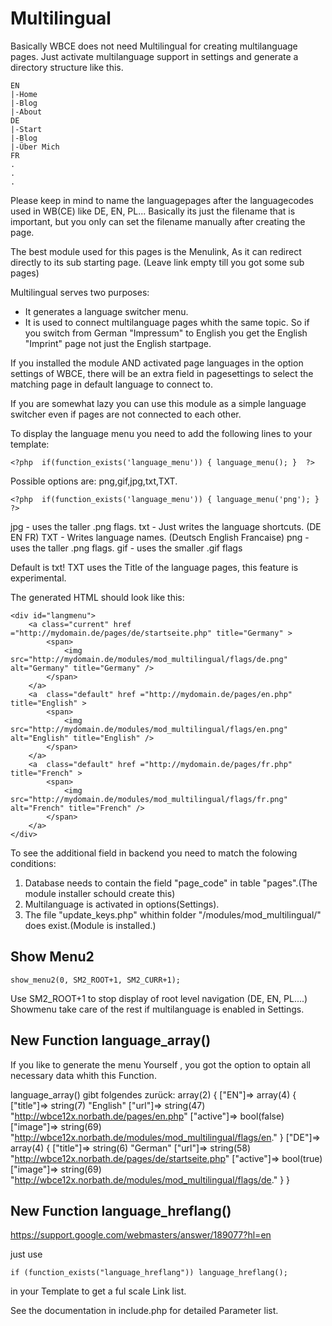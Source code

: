 Multilingual 
=================

Basically WBCE does not need Multilingual for creating multilanguage pages. Just activate multilanguage support in settings and generate a directory structure like this.

	EN
	|-Home
	|-Blog
	|-About
	DE
	|-Start
	|-Blog
	|-Über Mich
	FR
	.
	.
	.

Please keep in mind to name the languagepages after the languagecodes used in WB(CE) 
like DE, EN, PL... Basically its just the filename that is important, but you only can set the filename manually after creating the page. 

The best module used for this pages is the Menulink, As it can redirect directly to its sub starting page. (Leave link empty till you got some sub pages)

Multilingual serves two purposes:

- It generates a language switcher menu.  
- It is used to connect multilanguage pages whith the same topic. So if you switch from German "Impressum" to English you get the English "Imprint" page not just the English startpage.

If you installed the module AND activated page languages in the option 
settings of WBCE, there will be an extra field in pagesettings to select 
the matching page in default language to connect to.

If you are somewhat lazy you can use this module as a simple language switcher even if pages 
are not connected to each other. 

To display the language menu you need to add the following lines to your template:

	<?php  if(function_exists('language_menu')) { language_menu(); }  ?>

Possible options are:  png,gif,jpg,txt,TXT.

	<?php  if(function_exists('language_menu')) { language_menu('png'); }  ?>

jpg - uses the taller .png flags.
txt - Just writes the language shortcuts. (DE EN FR)
TXT - Writes language names. (Deutsch English Francaise)
png - uses the taller .png flags.
gif - uses the smaller .gif flags

Default is txt!
TXT uses the Title of the language pages, this feature is experimental.  

The generated HTML should look like this:

	<div id="langmenu">
		<a class="current" href ="http://mydomain.de/pages/de/startseite.php" title="Germany" >
			<span>
				<img src="http://mydomain.de/modules/mod_multilingual/flags/de.png" alt="Germany" title="Germany" />
			</span>
		</a>
		<a  class="default" href ="http://mydomain.de/pages/en.php" title="English" >
			<span>
				<img src="http://mydomain.de/modules/mod_multilingual/flags/en.png" alt="English" title="English" />
			</span>
		</a>
		<a  class="default" href ="http://mydomain.de/pages/fr.php" title="French" >
			<span>
				<img src="http://mydomain.de/modules/mod_multilingual/flags/fr.png" alt="French" title="French" />
			</span>
		</a>
	</div>



To see the additional field in backend you need to match the folowing conditions:

1. Database needs to contain the field "page_code" in table "pages".(The module installer schould create this)
2. Multilanguage is activated in options(Settings).
3. The file "update_keys.php" whithin folder "/modules/mod_multilingual/" does exist.(Module is installed.)

		
Show Menu2
-------------

    show_menu2(0, SM2_ROOT+1, SM2_CURR+1);

Use SM2_ROOT+1 to stop display of root level navigation (DE, EN, PL....) 
Showmenu take care of the rest if multilanguage is enabled in Settings.    


New Function language_array()
-------------------

If you like to generate the menu Yourself , you got the option to optain all necessary data 
whith this Function. 

language_array() gibt folgendes zurück:
array(2) {
  ["EN"]=>
  array(4) {
    ["title"]=>
    string(7) "English"
    ["url"]=>
    string(47) "http://wbce12x.norbath.de/pages/en.php"
    ["active"]=>
    bool(false)
    ["image"]=>
    string(69) "http://wbce12x.norbath.de/modules/mod_multilingual/flags/en."
  }
  ["DE"]=>
  array(4) {
    ["title"]=>
    string(6) "German"
    ["url"]=>
    string(58) "http://wbce12x.norbath.de/pages/de/startseite.php"
    ["active"]=>
    bool(true)
    ["image"]=>
    string(69) "http://wbce12x.norbath.de/modules/mod_multilingual/flags/de."
  }
}
 
New Function language_hreflang()
-------------------

https://support.google.com/webmasters/answer/189077?hl=en

just use

~~~~~~~~~~~~~
if (function_exists("language_hreflang")) language_hreflang();
~~~~~~~~~~~~~
in your Template to get a ful scale Link list. 

See the documentation in include.php for detailed Parameter list.   


